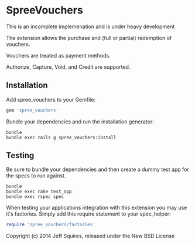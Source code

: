 SpreeVouchers
=============

This is an incomplete implemenation and is under heavy development

The extension allows the purchase and (full or partial) redemption of vouchers.

Vouchers are treated as payment methods.

Authorize, Capture, Void, and Credit are supported.

Installation
------------

Add spree_vouchers to your Gemfile:

```ruby
gem 'spree_vouchers'
```

Bundle your dependencies and run the installation generator:

```shell
bundle
bundle exec rails g spree_vouchers:install
```

Testing
-------

Be sure to bundle your dependencies and then create a dummy test app for the specs to run against.

```shell
bundle
bundle exec rake test_app
bundle exec rspec spec
```

When testing your applications integration with this extension you may use it's factories.
Simply add this require statement to your spec_helper:

```ruby
require 'spree_vouchers/factories'
```

Copyright (c) 2014 Jeff Squires, released under the New BSD License
